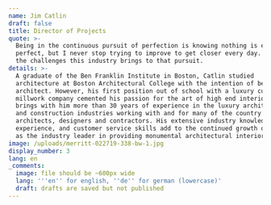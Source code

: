 ```yaml
---
name: Jim Catlin
draft: false
title: Director of Projects
quote: >-
  Being in the continuous pursuit of perfection is knowing nothing is ever
  perfect, but I never stop trying to improve to get closer every day. I enjoy
  the challenges this industry brings to that pursuit.
details: >-
  A graduate of the Ben Franklin Institute in Boston, Catlin studied
  architecture at Boston Architectural College with the intention of becoming an
  architect. However, his first position out of school with a luxury custom
  millwork company cemented his passion for the art of high end interiors. Jim
  brings with him more than 30 years of experience in the luxury architecture
  and construction industries working with and for many of the country’s top
  architects, designers and contractors. His extensive industry knowledge,
  experience, and customer service skills add to the continued growth of Merritt
  as the industry leader in providing monumental architectural interiors.
image: /uploads/merritt-022719-338-bw-1.jpg
display_number: 3
lang: en
_comments:
  image: file should be ~600px wide
  lang: '''en'' for english, ''de'' for german (lowercase)'
  draft: drafts are saved but not published
---
```

